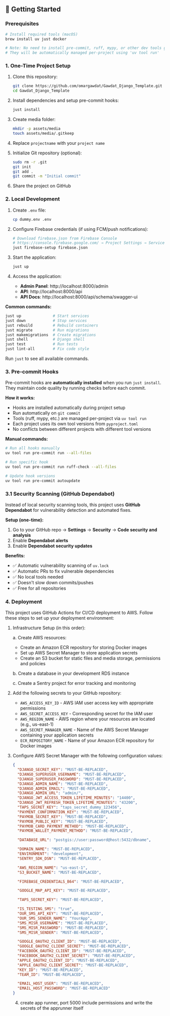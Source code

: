## 🚀 Getting Started

### Prerequisites

```bash
# Install required tools (macOS)
brew install uv just docker

# Note: No need to install pre-commit, ruff, mypy, or other dev tools globally
# They will be automatically managed per-project using 'uv tool run'
```

### 1. One-Time Project Setup

1. Clone this repository:
    ```bash
    git clone https://github.com/omargawdat/Gawdat_Django_Template.git
    cd Gawdat_Django_Template
    ```

2. Install dependencies and setup pre-commit hooks:
    ```bash
    just install
    ```

3. Create media folder:
    ```bash
    mkdir -p assets/media
    touch assets/media/.gitkeep
    ```

4. Replace `projectname` with your `project name`

5. Initialize Git repository (optional):
   ```bash
   sudo rm -r .git
   git init
   git add .
   git commit -m "Initial commit"
   ```

6. Share the project on GitHub

### 2. Local Development

1. Create `.env` file:
    ```bash
    cp dummy.env .env
    ```

2. Configure Firebase credentials (if using FCM/push notifications):
    ```bash
    # Download firebase.json from Firebase Console
    # https://console.firebase.google.com/ → Project Settings → Service Accounts
    just firebase-setup firebase.json
    ```

3. Start the application:
   ```bash
   just up
   ```

4. Access the application:
   - **Admin Panel**: http://localhost:8000/admin
   - **API**: http://localhost:8000/api
   - **API Docs**: http://localhost:8000/api/schema/swagger-ui

**Common commands:**
```bash
just up              # Start services
just down            # Stop services
just rebuild         # Rebuild containers
just migrate         # Run migrations
just makemigrations  # Create migrations
just shell           # Django shell
just test            # Run tests
just lint-all        # Fix code style
```

Run `just` to see all available commands.

### 3. Pre-commit Hooks

Pre-commit hooks are **automatically installed** when you run `just install`. They maintain code quality by running checks before each commit.

**How it works:**
- Hooks are installed automatically during project setup
- Run automatically on `git commit`
- Tools (ruff, mypy, etc.) are managed per-project via `uv tool run`
- Each project uses its own tool versions from `pyproject.toml`
- No conflicts between different projects with different tool versions

**Manual commands:**
```bash
# Run all hooks manually
uv tool run pre-commit run --all-files

# Run specific hook
uv tool run pre-commit run ruff-check --all-files

# Update hook versions
uv tool run pre-commit autoupdate
```

### 3.1 Security Scanning (GitHub Dependabot)

Instead of local security scanning tools, this project uses **GitHub Dependabot** for vulnerability detection and automated fixes.

**Setup (one-time):**
1. Go to your GitHub repo → **Settings** → **Security** → **Code security and analysis**
2. Enable **Dependabot alerts**
3. Enable **Dependabot security updates**

**Benefits:**
- ✅ Automatic vulnerability scanning of `uv.lock`
- ✅ Automatic PRs to fix vulnerable dependencies
- ✅ No local tools needed
- ✅ Doesn't slow down commits/pushes
- ✅ Free for all repositories

### 4. Deployment

This project uses GitHub Actions for CI/CD deployment to AWS. Follow these steps to set up your deployment environment:

1. Infrastructure Setup (in this order):

   a. Create AWS resources:
    - Create an Amazon ECR repository for storing Docker images
    - Set up AWS Secret Manager to store application secrets
    - Create an S3 bucket for static files and media storage, permissions and policies

   b. Create a database in your development RDS instance

   c. Create a Sentry project for error tracking and monitoring

2. Add the following secrets to your GitHub repository:

    - `AWS_ACCESS_KEY_ID` - AWS IAM user access key with appropriate permissions
    - `AWS_SECRET_ACCESS_KEY` - Corresponding secret for the IAM user
    - `AWS_REGION_NAME` - AWS region where your resources are located (e.g., us-east-1)
    - `AWS_SECRET_MANAGER_NAME` - Name of the AWS Secret Manager containing your application secrets
    - `ECR_REPOSITORY_NAME` - Name of your Amazon ECR repository for Docker images

3. Configure AWS Secret Manager with the following configuration values:

   ```json
   {
     "DJANGO_SECRET_KEY": "MUST-BE-REPLACED",
     "DJANGO_SUPERUSER_USERNAME": "MUST-BE-REPLACED",
     "DJANGO_SUPERUSER_PASSWORD": "MUST-BE-REPLACED",
     "DJANGO_ADMIN_NAME": "MUST-BE-REPLACED",
     "DJANGO_ADMIN_EMAIL": "MUST-BE-REPLACED",
     "DJANGO_ADMIN_URL": "admin/",
     "DJANGO_JWT_ACCESS_TOKEN_LIFETIME_MINUTES": "14400",
     "DJANGO_JWT_REFRESH_TOKEN_LIFETIME_MINUTES": "43200",
     "TAPS_SECRET_KEY": "taps_secret_dummy_123456",
     "PAYMENT_CONFIRMATION_KEY": "MUST-BE-REPLACED",
     "PAYMOB_SECRET_KEY": "MUST-BE-REPLACED",
     "PAYMOB_PUBLIC_KEY": "MUST-BE-REPLACED",
     "PAYMOB_CARD_PAYMENT_METHOD": "MUST-BE-REPLACED",
     "PAYMOB_WALLET_PAYMENT_METHOD": "MUST-BE-REPLACED",

     "DATABASE_URL": "postgis://user:password@host:5432/dbname",

     "DOMAIN_NAME": "MUST-BE-REPLACED",
     "ENVIRONMENT": "development",
     "SENTRY_SDK_DSN": "MUST-BE-REPLACED",

     "AWS_REGION_NAME": "us-east-1",
     "S3_BUCKET_NAME": "MUST-BE-REPLACED",

     "FIREBASE_CREDENTIALS_B64": "MUST-BE-REPLACED",

     "GOOGLE_MAP_API_KEY": "MUST-BE-REPLACED",

     "TAPS_SECRET_KEY": "MUST-BE-REPLACED",

     "IS_TESTING_SMS": "true",
     "OUR_SMS_API_KEY": "MUST-BE-REPLACED",
     "OUR_SMS_SENDER_NAME": "YourApp",
     "SMS_MISR_USERNAME": "MUST-BE-REPLACED",
     "SMS_MISR_PASSWORD": "MUST-BE-REPLACED",
     "SMS_MISR_SENDER": "MUST-BE-REPLACED",

     "GOOGLE_OAUTH2_CLIENT_ID": "MUST-BE-REPLACED",
     "GOOGLE_OAUTH2_CLIENT_SECRET": "MUST-BE-REPLACED",
     "FACEBOOK_OAUTH2_CLIENT_ID": "MUST-BE-REPLACED",
     "FACEBOOK_OAUTH2_CLIENT_SECRET": "MUST-BE-REPLACED",
     "APPLE_OAUTH2_CLIENT_ID": "MUST-BE-REPLACED",
     "APPLE_OAUTH2_CLIENT_SECRET": "MUST-BE-REPLACED",
     "KEY_ID": "MUST-BE-REPLACED",
     "TEAM_ID": "MUST-BE-REPLACED",

     "EMAIL_HOST_USER": "MUST-BE-REPLACED",
     "EMAIL_HOST_PASSWORD": "MUST-BE-REPLACED"
   }
   ```
    4. create app runner, port 5000 include permissions and write the secrets of the apprunner itself
